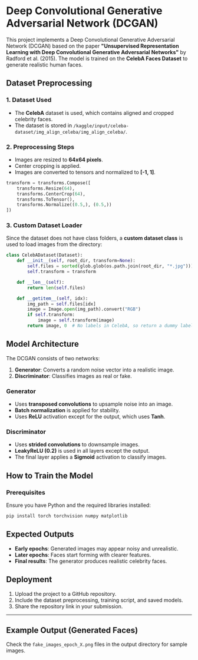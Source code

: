 # Deep Convolutional Generative Adversarial Network (DCGAN)

This project implements a Deep Convolutional Generative Adversarial Network (DCGAN) based on the paper **"Unsupervised Representation Learning with Deep Convolutional Generative Adversarial Networks"** by Radford et al. (2015). The model is trained on the **CelebA Faces Dataset** to generate realistic human faces.

## Dataset Preprocessing
### 1. **Dataset Used**
- The **CelebA** dataset is used, which contains aligned and cropped celebrity faces.
- The dataset is stored in `/kaggle/input/celeba-dataset/img_align_celeba/img_align_celeba/`.

### 2. **Preprocessing Steps**
- Images are resized to **64x64 pixels**.
- Center cropping is applied.
- Images are converted to tensors and normalized to **[-1, 1]**.

```python
transform = transforms.Compose([
    transforms.Resize(64),
    transforms.CenterCrop(64),
    transforms.ToTensor(),
    transforms.Normalize((0.5,), (0.5,))
])
```

### 3. **Custom Dataset Loader**
Since the dataset does not have class folders, a **custom dataset class** is used to load images from the directory:

```python
class CelebADataset(Dataset):
    def __init__(self, root_dir, transform=None):
        self.files = sorted(glob.glob(os.path.join(root_dir, "*.jpg")))
        self.transform = transform

    def __len__(self):
        return len(self.files)

    def __getitem__(self, idx):
        img_path = self.files[idx]
        image = Image.open(img_path).convert("RGB")
        if self.transform:
            image = self.transform(image)
        return image, 0  # No labels in CelebA, so return a dummy label
```

## Model Architecture
The DCGAN consists of two networks:
1. **Generator**: Converts a random noise vector into a realistic image.
2. **Discriminator**: Classifies images as real or fake.

### **Generator**
- Uses **transposed convolutions** to upsample noise into an image.
- **Batch normalization** is applied for stability.
- Uses **ReLU** activation except for the output, which uses **Tanh**.

### **Discriminator**
- Uses **strided convolutions** to downsample images.
- **LeakyReLU (0.2)** is used in all layers except the output.
- The final layer applies a **Sigmoid** activation to classify images.

## How to Train the Model
### **Prerequisites**
Ensure you have Python and the required libraries installed:
```bash
pip install torch torchvision numpy matplotlib
```

## Expected Outputs
- **Early epochs**: Generated images may appear noisy and unrealistic.
- **Later epochs**: Faces start forming with clearer features.
- **Final results**: The generator produces realistic celebrity faces.

## Deployment
1. Upload the project to a GitHub repository.
2. Include the dataset preprocessing, training script, and saved models.
3. Share the repository link in your submission.

---

## Example Output (Generated Faces)
Check the `fake_images_epoch_X.png` files in the output directory for sample images.

